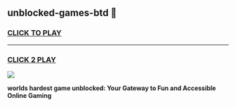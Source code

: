 
## unblocked-games-btd 👋
<h3>
<a href="https://premium.freeplayer.one?title=unblocked-games-btd&ref=14F">CLICK TO PLAY</a></h3>
<hr>

<h3>
<a href="https://premium.freeplayer.one?title=unblocked-games-btd&ref=14F">CLICK 2 PLAY</a>
  
</h3>

<a href="https://premium.freeplayer.one?title=unblocked-games-btd&ref=12F/"><img src="https://clearcache.store/games.png"></a>


**worlds hardest game unblocked: Your Gateway to Fun and Accessible Online Gaming**
